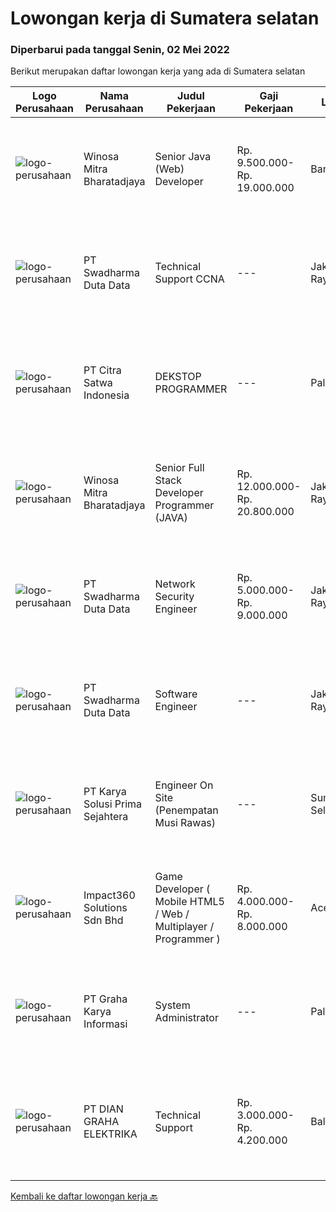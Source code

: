 
  # Lowongan kerja di Sumatera selatan

  ### Diperbarui pada tanggal Senin, 02 Mei 2022

  Berikut merupakan daftar lowongan kerja yang ada di Sumatera selatan

  |Logo Perusahaan | Nama Perusahaan | Judul Pekerjaan | Gaji Pekerjaan | Lokasi | Deskripsi | Tanggal diunggah | Pranala |
  | -------------- | --------------- | --------------- | --------- | --------- | -------------- | ------- | ----------- |
  |![logo-perusahaan](https://image-service-cdn.seek.com.au/cd823704551af28e73a2059691a6e200c86b8a5f/ee4dce1061f3f616224767ad58cb2fc751b8d2dc)|Winosa Mitra Bharatadjaya|Senior Java (Web) Developer|Rp. 9.500.000-Rp. 19.000.000|Banten|Winosa Mitra is a young and fast growing Business consultancy and software development company. We are expanding and are looking for an ambitious...|Jumat, 29 April 2022|https://www.jobstreet.co.id/id/job/senior-java-web-developer-3861702?token=0~735cc2b2-91e7-47d0-8c45-d6a557e68312&sectionRank=1&jobId=jobstreet-id-job-3861702|
|![logo-perusahaan](https://image-service-cdn.seek.com.au/e55e3708620a7ff5e7da329d1725ee01ed113417/ee4dce1061f3f616224767ad58cb2fc751b8d2dc)|PT Swadharma Duta Data|Technical Support CCNA|---|Jakarta Raya|Kualifikasi : D3- S1 bidang Teknik Informatika, Ilmu Komputer Usia 20 - 30 tahun Pengalaman di bidang IT Network 1 - 2 Tahun Menguasai bidang IT...|Senin, 25 April 2022|https://www.jobstreet.co.id/id/job/technical-support-ccna-3865673?token=0~735cc2b2-91e7-47d0-8c45-d6a557e68312&sectionRank=2&jobId=jobstreet-id-job-3865673|
|![logo-perusahaan](https://i.ibb.co/sqvTCh9/112815900-stock-vector-no-image-available-icon-flat-vector.webp)|PT Citra Satwa Indonesia|DEKSTOP PROGRAMMER|---|Palembang|1. Usia min 20-30Thn2. Pendidikan min S1 Teknik Informatika/Sistem Informasi3. Menguasai bahasa pemrograman VB.Net/C# SQL Server3. Menguasai ERD4....|Sabtu, 23 April 2022|https://www.jobstreet.co.id/id/job/dekstop-programmer-3849852?token=0~735cc2b2-91e7-47d0-8c45-d6a557e68312&sectionRank=3&jobId=jobstreet-id-job-3849852|
|![logo-perusahaan](https://image-service-cdn.seek.com.au/cd823704551af28e73a2059691a6e200c86b8a5f/ee4dce1061f3f616224767ad58cb2fc751b8d2dc)|Winosa Mitra Bharatadjaya|Senior Full Stack Developer Programmer (JAVA)|Rp. 12.000.000-Rp. 20.800.000|Jakarta Raya|Winosa Mitra is a young and fast growing Business consultancy and software development company. We are expanding and are looking for an ambitious...|Rabu, 20 April 2022|https://www.jobstreet.co.id/id/job/senior-full-stack-developer-programmer-java-3843517?token=0~735cc2b2-91e7-47d0-8c45-d6a557e68312&sectionRank=4&jobId=jobstreet-id-job-3843517|
|![logo-perusahaan](https://image-service-cdn.seek.com.au/e55e3708620a7ff5e7da329d1725ee01ed113417/ee4dce1061f3f616224767ad58cb2fc751b8d2dc)|PT Swadharma Duta Data|Network Security Engineer|Rp. 5.000.000-Rp. 9.000.000|Jakarta Raya|S1 Teknik (Komputer/Informatika). Waktu kerja Shift (sesuai dengan jadwal yang ditentukan) Bersedia ditempatkan di Jakarta dan luar kota (Palembang)...|Senin, 18 April 2022|https://www.jobstreet.co.id/id/job/network-security-engineer-3857440?token=0~735cc2b2-91e7-47d0-8c45-d6a557e68312&sectionRank=5&jobId=jobstreet-id-job-3857440|
|![logo-perusahaan](https://image-service-cdn.seek.com.au/d44e24ea8df7f01da15345a414795777e59f4e7a/ee4dce1061f3f616224767ad58cb2fc751b8d2dc)|PT Swadharma Duta Data|Software Engineer|---|Jakarta Raya|Software Development (.net) Memahami konsep pengembangan aplikasi Memahami konsep Microservices Architecture Familiar dengan Konsep Dasar dari Linux...|Senin, 18 April 2022|https://www.jobstreet.co.id/id/job/software-engineer-3857431?token=0~735cc2b2-91e7-47d0-8c45-d6a557e68312&sectionRank=6&jobId=jobstreet-id-job-3857431|
|![logo-perusahaan](https://image-service-cdn.seek.com.au/bb0f2c313297f2db3d497466b95d7da85644edc0/ee4dce1061f3f616224767ad58cb2fc751b8d2dc)|PT Karya Solusi Prima Sejahtera|Engineer On Site (Penempatan Musi Rawas)|---|Sumatera Selatan|Kualifikasi : Pendidikan minimal D3/S1 Teknik Informatika/Teknik Telekomunikasi Memiliki pengalaman pekerjaan di bidang yang sama minimal 1 tahun...|Kamis, 14 April 2022|https://www.jobstreet.co.id/id/job/engineer-on-site-penempatan-musi-rawas-3844505?token=0~735cc2b2-91e7-47d0-8c45-d6a557e68312&sectionRank=7&jobId=jobstreet-id-job-3844505|
|![logo-perusahaan](https://image-service-cdn.seek.com.au/f3e505b4d9da682a6f4f311bd59ccfe97c6d80cd/ee4dce1061f3f616224767ad58cb2fc751b8d2dc)|Impact360 Solutions Sdn Bhd|Game Developer ( Mobile HTML5 / Web / Multiplayer / Programmer )|Rp. 4.000.000-Rp. 8.000.000|Aceh|We are hiring remote HTML5 game developers from all parts of Indonesia. If you have real experience building HTML5 games or applications, you're...|Senin, 18 April 2022|https://www.jobstreet.co.id/id/job/game-developer-mobile-html5-web-multiplayer-programmer-4909081/origin/my?token=0~735cc2b2-91e7-47d0-8c45-d6a557e68312&sectionRank=8&jobId=jobstreet-my-job-4909081|
|![logo-perusahaan](https://image-service-cdn.seek.com.au/c318dd0b699c6160d2411e7473745c289633be44/ee4dce1061f3f616224767ad58cb2fc751b8d2dc)|PT Graha Karya Informasi|System Administrator|---|Palembang|Age maximum 35 year Minimum D3/S1 majoring in Computer Science/Computer Engineering/Informatics Experienced at least 1 year in related field Having...|Kamis, 07 April 2022|https://www.jobstreet.co.id/id/job/system-administrator-3847359?token=0~735cc2b2-91e7-47d0-8c45-d6a557e68312&sectionRank=9&jobId=jobstreet-id-job-3847359|
|![logo-perusahaan](https://image-service-cdn.seek.com.au/6724301a3d42a36c4b43d01afcb6475b391f135e/ee4dce1061f3f616224767ad58cb2fc751b8d2dc)|PT DIAN GRAHA ELEKTRIKA|Technical Support|Rp. 3.000.000-Rp. 4.200.000|Bali|Persyaratan: Usia 20 sampai 35 tahun Pendidikan minimal SMK Pengalaman bidang Fiber Optik minimal 1 tahun Memiliki kemampuan dan pemahaman Fiber Optik...|Senin, 04 April 2022|https://www.jobstreet.co.id/id/job/technical-support-3842981?token=0~735cc2b2-91e7-47d0-8c45-d6a557e68312&sectionRank=10&jobId=jobstreet-id-job-3842981|


  [Kembali ke daftar lowongan kerja 🔙](../README.md#daftar-lowongan-kerja)
  